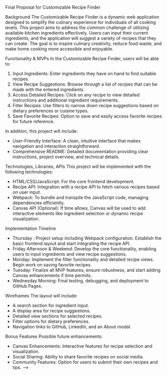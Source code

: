 Final Proposal for Customizable Recipe Finder

Background
The Customizable Recipe Finder is a dynamic web application designed to simplify the culinary experience for individuals of all cooking levels. This project aims to address the common challenge of utilizing available kitchen ingredients effectively. Users can input their current ingredients, and the application will suggest a variety of recipes that they can create. The goal is to inspire culinary creativity, reduce food waste, and make home cooking more accessible and enjoyable.

Functionality & MVPs
In the Customizable Recipe Finder, users will be able to:

1. Input Ingredients: Enter ingredients they have on hand to find suitable recipes.
2. View Recipe Suggestions: Browse through a list of recipes that can be made with the entered ingredients.
3. Access Detailed Recipes: Click on any recipe to view detailed instructions and additional ingredient requirements.
4. Filter Recipes: Use filters to narrow down recipe suggestions based on dietary preferences or cuisine types.
5. Save Favorite Recipes: Option to save and easily access favorite recipes for future reference.

In addition, this project will include:

- User-Friendly Interface: A clean, intuitive interface that makes navigation and interaction straightforward.
- Comprehensive README: Detailed documentation providing clear instructions, project overview, and technical details.

Technologies, Libraries, APIs
This project will be implemented with the following technologies:

- HTML/CSS/JavaScript: For the core frontend development.
- Recipe API: Integration with a recipe API to fetch various recipes based on user input.
- Webpack: To bundle and transpile the JavaScript code, managing dependencies efficiently.
- Canvas API (Optional): If time allows, Canvas will be used to add interactive elements like ingredient selection or dynamic recipe visualization.

Implementation Timeline

- Thursday : Project setup including Webpack configuration. Establish the basic frontend layout and start integrating the recipe API.
- Friday Afternoon & Weekend: Develop the core functionality, enabling users to input ingredients and view recipe suggestions.
- Monday: Implement the filter functionality and detailed recipe views. Begin work on saving favorite recipes.
- Tuesday: Finalize all MVP features, ensure robustness, and start adding Canvas enhancements if time permits.
- Wednesday Morning: Final testing, debugging, and deployment to GitHub Pages.

Wireframes
The layout will include:

- A search section for ingredient input.
- A display area for recipe suggestions.
- Detailed view sections for selected recipes.
- Filter options for dietary preferences.
- Navigation links to GitHub, LinkedIn, and an About modal.

Bonus Features
Possible future enhancements:

- Canvas Enhancements: Interactive features for recipe selection and visualization.
- Social Sharing: Ability to share favorite recipes on social media.
- Community Features: Option for users to submit their own recipes and tips. -->